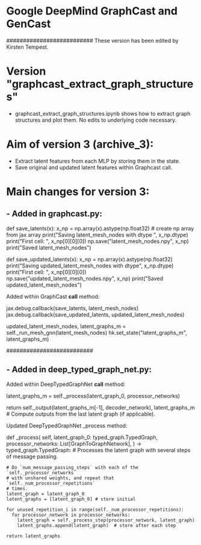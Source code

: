 # Google DeepMind GraphCast and GenCast

##########################
These version has been edited by Kirsten Tempest.

# Version "graphcast_extract_graph_structures"
- graphcast_extract_graph_structures.ipynb shows how to extract graph structures and plot them. No edits to underlying code necessary. 

# Aim of version 3 (archive_3): 
- Extract latent features from each MLP by storing them in the state. 
- Save original and updated latent features within Graphcast call. 

# Main changes for version 3: 

## - Added in graphcast.py:

def save_latents(x):
    x_np = np.array(x).astype(np.float32)  # create np array from jax array 
    print("Saving latent_mesh_nodes with dtype ", x_np.dtype)
    print("First cell: ", x_np[0][0][0])
    np.save("latent_mesh_nodes.npy", x_np)
    print("Saved latent_mesh_nodes")

def save_updated_latents(x):
    x_np = np.array(x).astype(np.float32)
    print("Saving updated_latent_mesh_nodes with dtype", x_np.dtype)
    print("First cell: ", x_np[0][0][0])
    np.save("updated_latent_mesh_nodes.npy", x_np)
    print("Saved updated_latent_mesh_nodes")
    
 Added within GraphCast __call__ method: 
   
 jax.debug.callback(save_latents, latent_mesh_nodes)
 jax.debug.callback(save_updated_latents, updated_latent_mesh_nodes)
   
 updated_latent_mesh_nodes, latent_graphs_m = self._run_mesh_gnn(latent_mesh_nodes)
 hk.set_state("latent_graphs_m", latent_graphs_m)

##########################

 ## - Added in deep_typed_graph_net.py: 
 
 Added within DeepTypedGraphNet __call__ method: 
 
 latent_graphs_m = self._process(latent_graph_0, processor_networks)
 
 return self._output(latent_graphs_m[-1], decoder_network), latent_graphs_m # Compute outputs from the last latent graph (if applicable).
 
Updated DeepTypedGraphNet _process method:

  def _process(
      self,
      latent_graph_0: typed_graph.TypedGraph,
      processor_networks: List[GraphToGraphNetwork],
  ) -> typed_graph.TypedGraph: # Processes the latent graph with several steps of message passing.

    # Do `num_message_passing_steps` with each of the `self._processor_networks`
    # with unshared weights, and repeat that `self._num_processor_repetitions`
    # times.
    latent_graph = latent_graph_0
    latent_graphs = [latent_graph_0] # store initial

    for unused_repetition_i in range(self._num_processor_repetitions):
      for processor_network in processor_networks:
        latent_graph = self._process_step(processor_network, latent_graph)
        latent_graphs.append(latent_graph)  # store after each step

    return latent_graphs
